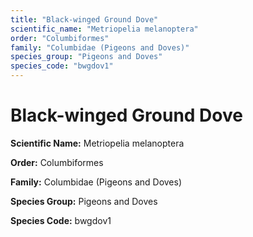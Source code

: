 ```yaml
---
title: "Black-winged Ground Dove"
scientific_name: "Metriopelia melanoptera"
order: "Columbiformes"
family: "Columbidae (Pigeons and Doves)"
species_group: "Pigeons and Doves"
species_code: "bwgdov1"
---
```


# Black-winged Ground Dove

**Scientific Name:** Metriopelia melanoptera

**Order:** Columbiformes

**Family:** Columbidae (Pigeons and Doves)

**Species Group:** Pigeons and Doves

**Species Code:** bwgdov1
